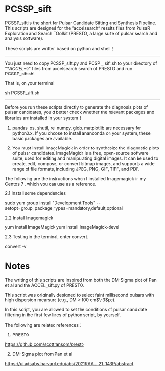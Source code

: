 # PCSSP_sift
PCSSP_sift is the short for Pulsar Candidate Sifting and Synthesis Pipeline. This scripts are designed for the ”accelsearch“ results files from PulsaR Exploration and Search TOolkit (PRESTO,  a large suite of pulsar search and analysis software).

These scripts are written based on python and shell！

---

You just need to copy PCSSP_sift.py and PCSP _ sift.sh to your directory of "$*ACCEL*$0" files from accelsearch search of PRESTO and run PCSSP_sift.sh!

That is, on your terminal:

sh PCSSP_sift.sh

---

Before you run these scripts directly to generate the diagnosis plots of pulsar candidates, you'd better check whether the relevant packages and libraries are installed in your system！
1. pandas, os, shutil, re, numpy, glob, matplotlib are necessary for python3.x.
If you choose to install ananconda on your system, these basic packages are available.

2. You must install ImageMagick in order to synthesize the diagnostic plots of pulsar candidates.
ImageMagick is a free, open-source software suite, used for editing and manipulating digital images. It can be used to create, edit, compose, or convert bitmap images, and supports a wide range of file formats, including JPEG, PNG, GIF, TIFF, and PDF.

The following are the instructions when I installed Imagemagick in my Centos 7 , which you can use as a reference.

2.1 Install some dependencies

sudo yum group install "Development Tools" --setopt=group_package_types=mandatory,default,optional

2.2 Install Imagemagick

yum install ImageMagick
yum install ImageMagick-devel

2.3 Testing in the terminal, enter convert.

convert -v

# Notes
The writing of this scripts are inspired from both the DM-Sigma plot of Pan et al and the ACCEL_sift.py of PRESTO.

This script was originally designed to select faint millisecond pulsars with high dispersion mearsure (e.g., DM > 100 cm$\-3$pc).

In this script, you are allowed to set the conditions of pulsar candidate filtering in the first few lines of python script, by yourself.

The following are related references：

1. PRESTO

https://github.com/scottransom/presto

2. DM-Sigma plot from Pan et al

https://ui.adsabs.harvard.edu/abs/2021RAA....21..143P/abstract




